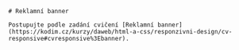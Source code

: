 
    # Reklamní banner

    Postupujte podle zadání cvičení [Reklamní banner](https://kodim.cz/kurzy/daweb/html-a-css/responzivni-design/cv-responsive#cvresponsive%3Ebanner).
    